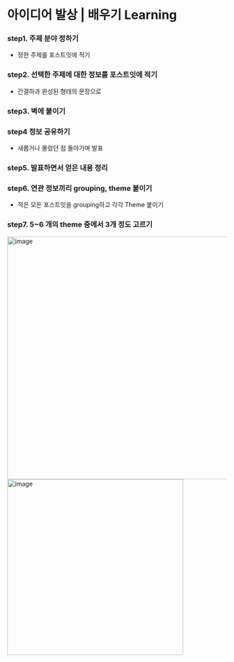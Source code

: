 # 아이디어 발상 | 배우기 Learning
### step1. 주제 분야 정하기
- 정한 주제를 포스트잇에 적기

### step2. 선택한 주제에 대한 정보를 포스트잇에 적기
- 간결하과 완성된 형태의 문장으로

### step3. 벽에 붙이기

### step4 정보 공유하기
- 새롭거나 몰랐던 점 돌아가며 발표

### step5. 발표하면서 얻은 내용 정리

### step6. 연관 정보끼리 grouping, theme 붙이기
- 적은 모든 포스트잇을 grouping하고 각각 Theme 붙이기

### step7. 5~6 개의 theme 중에서 3개 정도 고르기

<img width="557" alt="image" src="https://user-images.githubusercontent.com/103720259/174816155-b55576b7-ca85-4cba-a714-96580abf4e7c.png">

<img width="404" alt="image" src="https://user-images.githubusercontent.com/103720259/174815655-50ea0b7b-eceb-4dd9-ac31-e32ad5f4207e.png">
